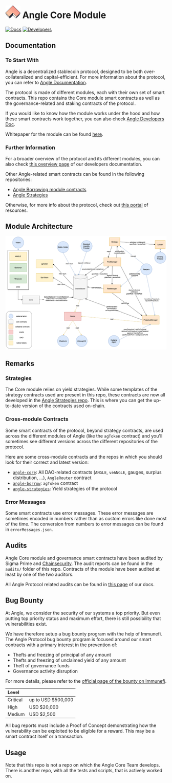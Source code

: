 # <img src="logo.svg" alt="Angle Core Module" height="40px"> Angle Core Module

[![Docs](https://img.shields.io/badge/docs-%F0%9F%93%84-blue)](https://docs.angle.money/angle-core-module/overview)
[![Developers](https://img.shields.io/badge/developers-%F0%9F%93%84-pink)](https://developers.angle.money/core-module-contracts/protocol-and-architecture-overview)

## Documentation

### To Start With

Angle is a decentralized stablecoin protocol, designed to be both over-collateralized and capital-efficient. For more information about the protocol, you can refer to [Angle Documentation](https://docs.angle.money).


The protocol is made of different modules, each with their own set of smart contracts. This repo contains the Core module smart contracts as well as the governance-related and staking contracts of the protocol.

If you would like to know how the module works under the hood and how these smart contracts work together, you can also check [Angle Developers Doc](https://developers.angle.money/core-module-contracts/protocol-and-architecture-overview).

Whitepaper for the module can be found [here](https://docs.angle.money/overview/whitepapers).

### Further Information

For a broader overview of the protocol and its different modules, you can also check [this overview page](https://developers.angle.money) of our developers documentation.

Other Angle-related smart contracts can be found in the following repositories:

- [Angle Borrowing module contracts](https://github.com/AngleProtocol/angle-borrow)
- [Angle Strategies](https://github.com/AngleProtocol/angle-strategies)

Otherwise, for more info about the protocol, check out [this portal](https://linktr.ee/angleprotocol) of resources.

## Module Architecture

![Angle Protocol Smart Contract Architecture](./AngleArchitectureSchema.png)

## Remarks

### Strategies

The Core module relies on yield strategies. While some templates of the strategy contracts used are present in this repo, these contracts are now all developed in the [Angle Strategies repo](https://github.com/AngleProtocol/angle-strategies). This is where you can get the up-to-date version of the contracts used on-chain.

### Cross-module Contracts

Some smart contracts of the protocol, beyond strategy contracts, are used across the different modules of Angle (like the `agToken` contract) and you'll sometimes see different versions across the different repositories of the protocol.

Here are some cross-module contracts and the repos in which you should look for their correct and latest version:

- [`angle-core`](https://github.com/AngleProtocol/angle-core): All DAO-related contracts (`ANGLE`, `veANGLE`, gauges, surplus distribution, ...), `AngleRouter` contract
- [`angle-borrow`](https://github.com/AngleProtocol/angle-borrow): `agToken` contract
- [`angle-strategies`](https://github.com/AngleProtocol/angle-strategies): Yield strategies of the protocol

### Error Messages

Some smart contracts use error messages. These error messages are sometimes encoded in numbers rather than as custom errors like done most of the time. The conversion from numbers to error messages can be found in `errorMessages.json`.

## Audits

Angle Core module and governance smart contracts have been audited by Sigma Prime and [Chainsecurity](https://chainsecurity.com/security-audit/angle-protocol/). The audit reports can be found in the `audits/` folder of this repo. Contracts of the module have been audited at least by one of the two auditors.

All Angle Protocol related audits can be found in [this page](https://docs.angle.money/resources/audits) of our docs.

## Bug Bounty

At Angle, we consider the security of our systems a top priority. But even putting top priority status and maximum effort, there is still possibility that vulnerabilities exist.

We have therefore setup a bug bounty program with the help of Immunefi. The Angle Protocol bug bounty program is focused around our smart contracts with a primary interest in the prevention of:

- Thefts and freezing of principal of any amount
- Thefts and freezing of unclaimed yield of any amount
- Theft of governance funds
- Governance activity disruption

For more details, please refer to the [official page of the bounty on Immunefi](https://immunefi.com/bounty/angleprotocol/).

| Level    |                     |
| :------- | :------------------ |
| Critical | up to USD \$500,000 |
| High     | USD \$20,000        |
| Medium   | USD \$2,500         |

All bug reports must include a Proof of Concept demonstrating how the vulnerability can be exploited to be eligible for a reward. This may be a smart contract itself or a transaction.

## Usage

Note that this repo is not a repo on which the Angle Core Team develops. There is another repo, with all the tests and scripts, that is actively worked on.
